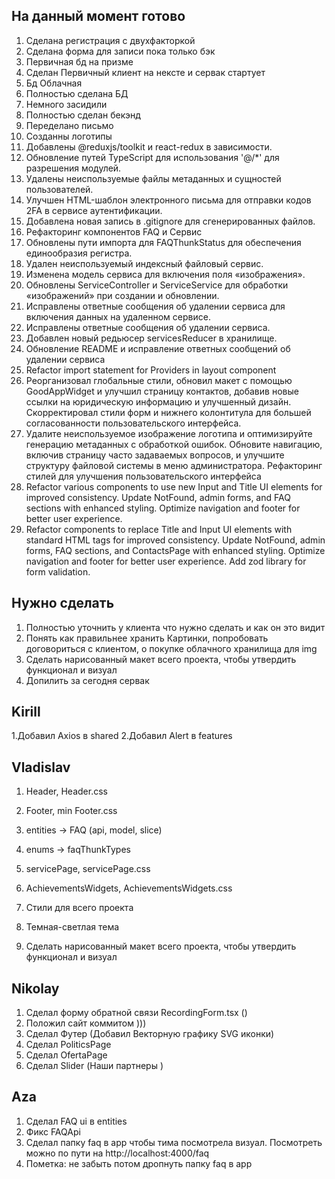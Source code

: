 ## На данный момент готово 

1. Сделана регистрация с двухфакторкой
2. Сделана форма для записи пока только бэк
3. Первичная бд на призме
4. Сделан Первичный клиент на нексте и сервак стартует
5. Бд Облачная
6. Полностью сделана БД
7. Немного засидили
8. Полностью сделан бекэнд
9. Переделано письмо
10. Созданны логотипы
11. Добавлены @reduxjs/toolkit и react-redux в зависимости.
12. Обновление путей TypeScript для использования '@/*' для разрешения модулей.
13. Удалены неиспользуемые файлы метаданных и сущностей пользователей.
14. Улучшен HTML-шаблон электронного письма для отправки кодов 2FA в сервисе аутентификации.
15. Добавлена новая запись в .gitignore для сгенерированных файлов.
16. Рефакторинг компонентов FAQ и Сервис
17. Обновлены пути импорта для FAQThunkStatus для обеспечения единообразия регистра. 
18. Удален неиспользуемый индексный файловый сервис. 
19. Изменена модель сервиса для включения поля «изображения». 
20. Обновлены ServiceController и ServiceService для обработки «изображений» при создании и обновлении. 
21. Исправлены ответные сообщения об удалении сервиса для включения данных на удаленном сервисе.
22. Исправлены ответные сообщения об удалении сервиса.
23. Добавлен новый редьюсер servicesReducer в хранилище.
24. Обновление README и исправление ответных сообщений об удалении сервиса
25. Refactor import statement for Providers in layout component
26. Реорганизовал глобальные стили, обновил макет с помощью GoodAppWidget и улучшил страницу контактов, добавив новые ссылки на юридическую информацию и улучшенный дизайн. Скорректировал стили форм и нижнего колонтитула для большей согласованности пользовательского интерфейса.
27. Удалите неиспользуемое изображение логотипа и оптимизируйте генерацию метаданных с обработкой ошибок. Обновите навигацию, включив страницу часто задаваемых вопросов, и улучшите структуру файловой системы в меню администратора. Рефакторинг стилей для улучшения пользовательского интерфейса
28. Refactor various components to use new Input and Title UI elements for improved consistency. Update NotFound, admin forms, and FAQ sections with enhanced styling. Optimize navigation and footer for better user experience.
29. Refactor components to replace Title and Input UI elements with standard HTML tags for improved consistency. Update NotFound, admin forms, FAQ sections, and ContactsPage with enhanced styling. Optimize navigation and footer for better user experience. Add zod library for form validation.

## Нужно сделать 

1. Полностью уточнить у клиента что нужно сделать и как он это видит 
2. Понять как правильнее хранить Картинки, попробовать договориться с клиентом, о покупке облачного хранилища для img
3. Сделать нарисованный макет всего проекта, чтобы утвердить функционал и визуал
4. Допилить за сегодня сервак

## Kirill
1.Добавил Axios в shared
2.Добавил Alert в features

## Vladislav
1. Header, Header.css
2. Footer, min Footer.css
3. entities -> FAQ (api, model, slice)
4. enums -> faqThunkTypes
5. servicePage, servicePage.css
6. AchievementsWidgets, AchievementsWidgets.css
7. Стили для всего проекта
8. Темная-светлая тема


3. Сделать нарисованный макет всего проекта, чтобы утвердить функционал и визуал

## Nikolay

1. Сделал форму обратной связи RecordingForm.tsx ()
2. Положил сайт коммитом )))
3. Сделал Футер (Добавил Векторную графику SVG иконки)
4. Сделал PoliticsPage
5. Сделал ОfertaPage
6. Cделал Slider (Наши партнеры )


## Aza
1. Сделал FAQ ui в entities
2. Фикс FAQApi
3. Сделал папку faq в app чтобы тима посмотрела визуал. Посмотреть можно по пути на http://localhost:4000/faq
4. Пометка: не забыть потом дропнуть папку faq в app


